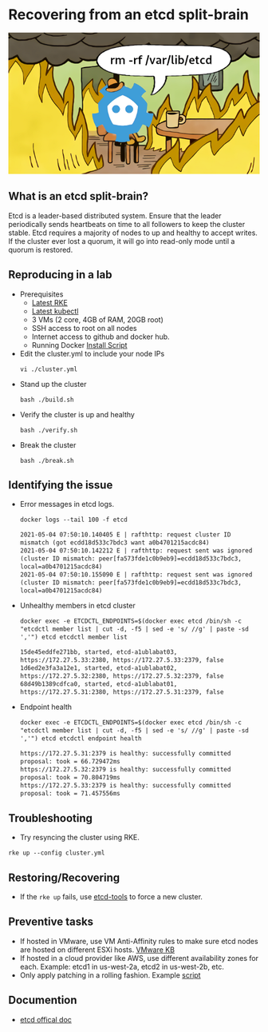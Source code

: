# Recovering from an etcd split-brain
<p align="center">
  <img src="banner.png">
</p>

## What is an etcd split-brain?
Etcd is a leader-based distributed system. Ensure that the leader periodically sends heartbeats on time to all followers to keep the cluster stable. Etcd requires a majority of nodes to up and healthy to accept writes. If the cluster ever lost a quorum, it will go into read-only mode until a quorum is restored.

## Reproducing in a lab
- Prerequisites
  - [Latest RKE](https://github.com/rancher/rke/releases/tag/v1.2.7)
  - [Latest kubectl](https://github.com/kubernetes/kubectl/releases/tag/v0.20.6)
  - 3 VMs (2 core, 4GB of RAM, 20GB root)
  - SSH access to root on all nodes
  - Internet access to github and docker hub.
  - Running Docker [Install Script](https://github.com/rancher/install-docker)
- Edit the cluster.yml to include your node IPs
  ```
  vi ./cluster.yml
  ```
- Stand up the cluster
  ```
  bash ./build.sh
  ```
- Verify the cluster is up and healthy
  ```
  bash ./verify.sh
  ```
- Break the cluster
  ```
  bash ./break.sh
  ```

## Identifying the issue
- Error messages in etcd logs.
  ```
  docker logs --tail 100 -f etcd
  ```
  ```
  2021-05-04 07:50:10.140405 E | rafthttp: request cluster ID mismatch (got ecdd18d533c7bdc3 want a0b4701215acdc84)
  2021-05-04 07:50:10.142212 E | rafthttp: request sent was ignored (cluster ID mismatch: peer[fa573fde1c0b9eb9]=ecdd18d533c7bdc3, local=a0b4701215acdc84)
  2021-05-04 07:50:10.155090 E | rafthttp: request sent was ignored (cluster ID mismatch: peer[fa573fde1c0b9eb9]=ecdd18d533c7bdc3, local=a0b4701215acdc84)
  ```
- Unhealthy members in etcd cluster
  ```
  docker exec -e ETCDCTL_ENDPOINTS=$(docker exec etcd /bin/sh -c "etcdctl member list | cut -d, -f5 | sed -e 's/ //g' | paste -sd ','") etcd etcdctl member list
  ```
  ```
  15de45eddfe271bb, started, etcd-a1ublabat03, https://172.27.5.33:2380, https://172.27.5.33:2379, false
  1d6ed2e3fa3a12e1, started, etcd-a1ublabat02, https://172.27.5.32:2380, https://172.27.5.32:2379, false
  68d49b1389cdfca0, started, etcd-a1ublabat01, https://172.27.5.31:2380, https://172.27.5.31:2379, false
  ```
- Endpoint health
  ```
  docker exec -e ETCDCTL_ENDPOINTS=$(docker exec etcd /bin/sh -c "etcdctl member list | cut -d, -f5 | sed -e 's/ //g' | paste -sd ','") etcd etcdctl endpoint health
  ```
  ```
  https://172.27.5.31:2379 is healthy: successfully committed proposal: took = 66.729472ms
  https://172.27.5.32:2379 is healthy: successfully committed proposal: took = 70.804719ms
  https://172.27.5.33:2379 is healthy: successfully committed proposal: took = 71.457556ms
  ```

## Troubleshooting
- Try resyncing the cluster using RKE.
```
rke up --config cluster.yml
```

## Restoring/Recovering
- If the `rke up` fails, use [etcd-tools](https://github.com/rancherlabs/support-tools/tree/master/etcd-tools) to force a new cluster.

## Preventive tasks
- If hosted in VMware, use VM Anti-Affinity rules to make sure etcd nodes are hosted on different ESXi hosts. [VMware KB](https://docs.vmware.com/en/VMware-vSphere/7.0/com.vmware.vsphere.resmgmt.doc/GUID-FBE46165-065C-48C2-B775-7ADA87FF9A20.html)
- If hosted in a cloud provider like AWS, use different availability zones for each. Example: etcd1 in us-west-2a, etcd2 in us-west-2b, etc.
- Only apply patching in a rolling fashion. Example [script](rolling_reboot.sh)

## Documention
- [etcd offical doc](https://etcd.io/docs/v3.4/op-guide/failures/)
